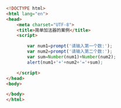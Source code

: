 
<BlogInfo id="169" title="10.简单加法器案例" author="白日梦想猿" pv=0 read_times=0 pre_cost_time="0分15秒" category="js学习" tag_list="['js学习']" create_time="2020.08.01 15:55:44" update_time="2020.08.01 16:01:45" />

```html
<!DOCTYPE html>
<html lang="en">
<head>
    <meta charset="UTF-8">
    <title>简单加法器的案例</title>
    <script>

        var num1=prompt('请输入第一个数:');
        var num2=prompt('请输入第二个数:');
        var sum=Number(num1)+Number(num2);
        alert(num1+'+'+num2+'='+sum);   

    </script>
</head>
<body>

</body>
</html>
```
